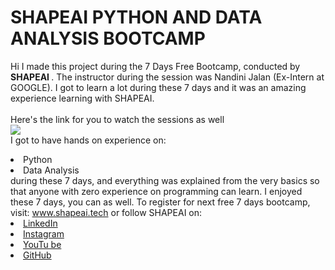 # SHAPEAI PYTHON AND DATA ANALYSIS BOOTCAMP
Hi I made this project during the 7 Days Free Bootcamp, conducted by <b> SHAPEAI
</b>.
The instructor during the session was Nandini Jalan (Ex-Intern at GOOGLE). I got to
learn a lot during these 7 days and it was an amazing experience learning with SHAPEAI.
<br><br>Here's the link for you to watch the sessions as well<br>
<a href="https://www.youtube.com/watch?v=Ar43AiqTTQc"> <img src="https://yt3.ggpht.com/mfhZeHFpQ7aJ6r4ERCpHCC_rBzxFxXxnNPpLiIhxxXDGHg3xH22_vEWRewIPICtfcTuNqZN8tQ=s88-c-k-c0x00ffffff-no-rj"> </a>
<br>I got to have hands on experience on:
<li>Python
<li>Data Analysis
<br>during these 7 days, and everything was explained from the very basics so that
anyone with zero experience on programming can learn.
I enjoyed these 7 days, you can as well. To register for next free 7 days bootcamp, visit:
<a href="https://www.shapeai.tech"> www.shapeai.tech</a>
or follow SHAPEAI on:
<li><a href=
"https://in.linkedin.com/company/shapeai">LinkedIn</a>
<li><a href=
"https://www.instagram.com/shape.ai/?hl=en">Instagram</a>
<li><a
href=
"https://www.youtube.com/channel/UCTUvDLTW9meuDXWcbmISPdA">YouTu
be</a>
<li><a href=
"https://github.com/shapeai">GitHub</a>

